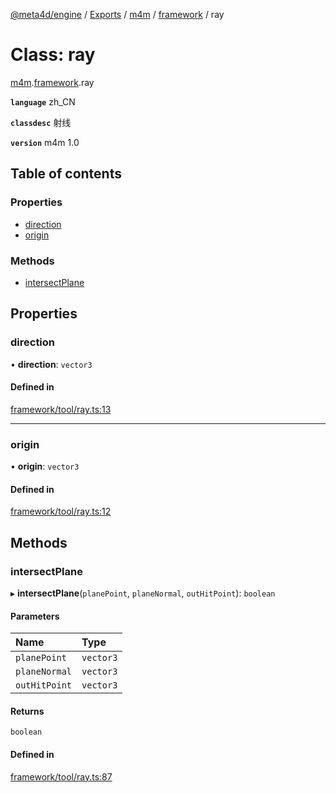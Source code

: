 [@meta4d/engine](../README.md) / [Exports](../modules.md) / [m4m](../modules/m4m.md) / [framework](../modules/m4m.framework.md) / ray

# Class: ray

[m4m](../modules/m4m.md).[framework](../modules/m4m.framework.md).ray

**`language`** zh_CN

**`classdesc`**
射线

**`version`** m4m 1.0

## Table of contents

### Properties

- [direction](m4m.framework.ray.md#direction)
- [origin](m4m.framework.ray.md#origin)

### Methods

- [intersectPlane](m4m.framework.ray.md#intersectplane)

## Properties

### direction

• **direction**: `vector3`

#### Defined in

[framework/tool/ray.ts:13](https://github.com/meta4d-me/meta4d-engine/blob/cf6bfe6/src/framework/tool/ray.ts#L13)

___

### origin

• **origin**: `vector3`

#### Defined in

[framework/tool/ray.ts:12](https://github.com/meta4d-me/meta4d-engine/blob/cf6bfe6/src/framework/tool/ray.ts#L12)

## Methods

### intersectPlane

▸ **intersectPlane**(`planePoint`, `planeNormal`, `outHitPoint`): `boolean`

#### Parameters

| Name | Type |
| :------ | :------ |
| `planePoint` | `vector3` |
| `planeNormal` | `vector3` |
| `outHitPoint` | `vector3` |

#### Returns

`boolean`

#### Defined in

[framework/tool/ray.ts:87](https://github.com/meta4d-me/meta4d-engine/blob/cf6bfe6/src/framework/tool/ray.ts#L87)

